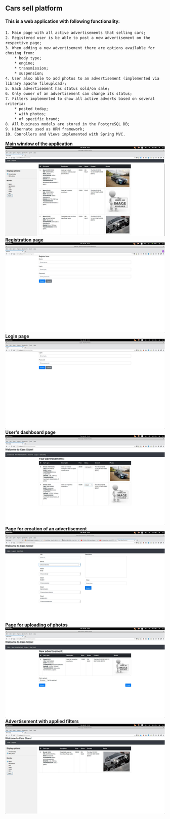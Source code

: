 ## Cars sell platform
#### This is a web application with following functionality:
    1. Main page with all active advertisements that selling cars;
    2. Registered user is be able to post a new advertisement on the respective page;
    3. When adding a new advertisement there are options available for chosing from:
        * body type;
        * engine;
        * transmission;
        * suspension;
    4. User also able to add photos to an advertisement (implemented via library apache fileupload);
    5. Each advertisement has status sold/on sale;
    6. Only owner of an advertisement can change its status;
    7. Filters implemented to show all active adverts based on several criteria:
        * posted today;
        * with photos;
        * of specific brand;
    8. All business models are stored in the PostgreSQL DB;
    9. Hibernate used as ORM framework;
    10. Conrollers and Views implemented with Spring MVC.
     
**Main window of the application**
<img src="https://raw.githubusercontent.com/V1a9/java-a-to-z/master/chapter_011/cars_store_spring/screenshots/mainpage.jpeg" style="max-width: 100%">
**Registration page**
<img src="https://raw.githubusercontent.com/V1a9/java-a-to-z/master/chapter_011/cars_store_spring/screenshots/registration.jpeg" style="max-width: 100%">
**Login page**
<img src="https://raw.githubusercontent.com/V1a9/java-a-to-z/master/chapter_011/cars_store_spring/screenshots/login.jpeg" style="max-width: 100%">
**User's dashboard page**
<img src="https://raw.githubusercontent.com/V1a9/java-a-to-z/master/chapter_011/cars_store_spring/screenshots/usersDashboard.jpeg" style="max-width: 100%">
**Page for creation of an advertisement**
<img src="https://raw.githubusercontent.com/V1a9/java-a-to-z/master/chapter_011/cars_store_spring/screenshots/fillForm.jpeg" style="max-width: 100%">
**Page for uploading of photos**
<img src="https://raw.githubusercontent.com/V1a9/java-a-to-z/master/chapter_011/cars_store_spring/screenshots/newAdvert.jpeg" style="max-width: 100%">
**Advertisement with applied filters**
<img src="https://raw.githubusercontent.com/V1a9/java-a-to-z/master/chapter_011/cars_store_spring/screenshots/filteredBMW.jpeg" style="max-width: 100%">
